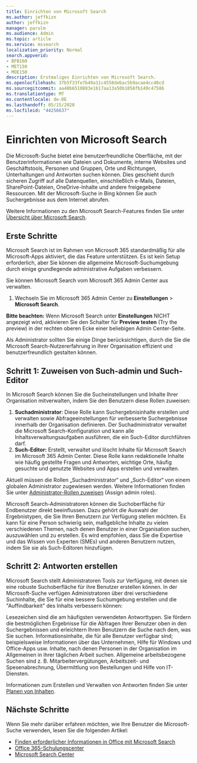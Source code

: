 ```yaml
---
title: Einrichten von Microsoft Search
ms.author: jeffkizn
author: jeffkizn
manager: parulm
ms.audience: Admin
ms.topic: article
ms.service: mssearch
localization_priority: Normal
search.appverid:
- BFB160
- MET150
- MOE150
description: Erstmaliges Einrichten von Microsoft Search.
ms.openlocfilehash: 37b5f33fe7b49a11c4558debac5b9acae4cc40cd
ms.sourcegitcommit: aa48b6510883e1617aa13a50b1056fb149c47586
ms.translationtype: MT
ms.contentlocale: de-DE
ms.lasthandoff: 05/15/2020
ms.locfileid: "44256637"
---
```

# <a name="set-up-microsoft-search"></a>Einrichten von Microsoft Search

Die Microsoft-Suche bietet eine benutzerfreundliche Oberfläche, mit der Benutzerinformationen wie Dateien und Dokumente, interne Websites und Geschäftstools, Personen und Gruppen, Orte und Richtungen, Unterhaltungen und Antworten suchen können. Dies geschieht durch sicheren Zugriff auf alle Datenquellen, einschließlich e-Mails, Dateien, SharePoint-Dateien, OneDrive-Inhalte und andere freigegebene Ressourcen. Mit der Microsoft-Suche in Bing können Sie auch Suchergebnisse aus dem Internet abrufen.

Weitere Informationen zu den Microsoft Search-Features finden Sie unter [Übersicht über Microsoft Search](overview-microsoft-search.md).

## <a name="get-started"></a>Erste Schritte

Microsoft Search ist im Rahmen von Microsoft 365 standardmäßig für alle Microsoft-Apps aktiviert, die das Feature unterstützen. Es ist kein Setup erforderlich, aber Sie können die allgemeine Microsoft-Suchumgebung durch einige grundlegende administrative Aufgaben verbessern.

Sie können Microsoft Search vom Microsoft 365 Admin Center aus verwalten.

1. Wechseln Sie im Microsoft 365 Admin Center zu **Einstellungen** > **Microsoft Search**.

**Bitte beachten:** Wenn Microsoft Search unter **Einstellungen** NICHT angezeigt wird, aktivieren Sie den Schalter für **Preview testen** (Try the preview) in der rechten oberen Ecke einer beliebigen Admin Center-Seite.

Als Administrator sollten Sie einige Dinge berücksichtigen, durch die Sie die Microsoft Search-Nutzererfahrung in Ihrer Organisation effizient und benutzerfreundlich gestalten können.

## <a name="step-1-assign-search-admin-and-search-editor"></a>Schritt 1: Zuweisen von Such-admin und Such-Editor

In Microsoft Search können Sie die Sucheinstellungen und Inhalte Ihrer Organisation mitverwalten, indem Sie den Benutzern diese Rollen zuweisen:

1. **Suchadministrator**: Diese Rolle kann Suchergebnisinhalte erstellen und verwalten sowie Abfrageeinstellungen für verbesserte Suchergebnisse innerhalb der Organisation definieren. Der Suchadministrator verwaltet die Microsoft Search-Konfiguration und kann alle Inhaltsverwaltungsaufgaben ausführen, die ein Such-Editor durchführen darf.
2. **Such-Editor:** Erstellt, verwaltet und löscht Inhalte für Microsoft Search im Microsoft 365 Admin Center. Diese Rolle kann redaktionelle Inhalte wie häufig gestellte Fragen und Antworten, wichtige Orte, häufig gesuchte und genutzte Websites und Apps erstellen und verwalten.

Aktuell müssen die Rollen „Suchadministrator“ und „Such-Editor“ von einem globalen Administrator zugewiesen werden. Weitere Informationen finden Sie unter [Administrator-Rollen zuweisen](https://docs.microsoft.com/office365/admin/add-users/assign-admin-roles?view=o365-worldwide) (Assign admin roles).

Microsoft Search-Administratoren können die Suchoberfläche für Endbenutzer direkt beeinflussen. Dazu gehört die Auswahl der Ergebnistypen, die Sie Ihren Benutzern zur Verfügung stellen möchten. Es kann für eine Person schwierig sein, maßgebliche Inhalte zu vielen verschiedenen Themen, nach denen Benutzer in einer Organisation suchen, auszuwählen und zu erstellen. Es wird empfohlen, dass Sie die Expertise und das Wissen von Experten (SMEs) und anderen Benutzern nutzen, indem Sie sie als Such-Editoren hinzufügen.

## <a name="step-2-create-answers"></a>Schritt 2: Antworten erstellen

Microsoft Search stellt Administratoren Tools zur Verfügung, mit denen sie eine robuste Suchoberfläche für ihre Benutzer erstellen können. In der Microsoft-Suche verfügen Administratoren über drei verschiedene Suchinhalte, die Sie für eine bessere Suchumgebung erstellen und die "Auffindbarkeit" des Inhalts verbessern können:

Lesezeichen sind die am häufigsten verwendeten Antworttypen. Sie fördern die bestmöglichen Ergebnisse für die Abfragen Ihrer Benutzer oben in den Suchergebnissen und erleichtern Ihren Benutzern die Suche nach dem, was Sie suchen.
Informationsinhalte, die für alle Benutzer verfügbar sind; beispielsweise Informationen über das Unternehmen, Hilfe für Windows und Office-Apps usw. Inhalte, nach denen Personen in der Organisation im Allgemeinen in ihrer täglichen Arbeit suchen. Allgemeine arbeitsbezogene Suchen sind z. B. Mitarbeitervergütungen, Arbeitszeit- und Spesenabrechnung, Übermittlung von Bestellungen und Hilfe von IT-Diensten.

Informationen zum Erstellen und Verwalten von Antworten finden Sie unter [Planen von Inhalten](plan-your-content.md).

## <a name="next-steps"></a>Nächste Schritte

Wenn Sie mehr darüber erfahren möchten, wie Ihre Benutzer die Microsoft-Suche verwenden, lesen Sie die folgenden Artikel:

- [Finden erforderlicher Informationen in Office mit Microsoft Search](https://support.office.com/article/find-what-you-need-with-microsoft-search-in-office-2457d4d8-48a8-4ad4-ab89-5a0657aa8446)
- [Office 365-Schulungscenter](https://support.office.com/office-training-center)
- [Microsoft Search Center](https://support.office.com/article/-working-title-microsoft-search-center-b8bf5a2c-7515-40a9-9a6a-b8ed382c86bc)
